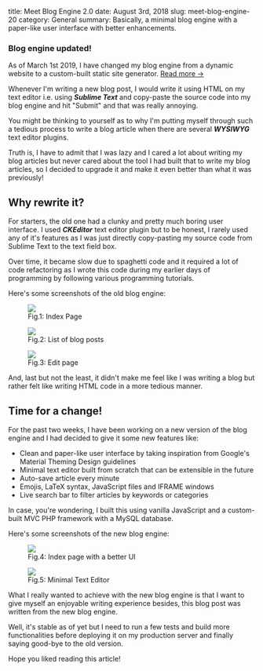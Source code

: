 title: Meet Blog Engine 2.0
date: August 3rd, 2018
slug: meet-blog-engine-20
category: General
summary: Basically, a minimal blog engine with a paper-like user interface with better enhancements.

<div class="post-notification">
    <h3>Blog engine updated!</h3>
    <p>As of March 1st 2019, I have changed my blog engine from a dynamic website to a custom-built static site generator. <a href="../writings/posts/say-hello-new-blog/">Read more &rarr;</a></p>
</div>

Whenever I'm writing a new blog post, I would write it using HTML on my
text editor i.e. using ***Sublime Text*** and copy-paste the source code
into my blog engine and hit "Submit" and that was really annoying.

You might be thinking to yourself as to why I'm putting myself through
such a tedious process to write a blog article when there are several
***WYSIWYG*** text editor plugins.

Truth is, I have to admit that I was lazy and I cared a lot about
writing my blog articles but never cared about the tool I had built that
to write my blog articles, so I decided to upgrade it and make it even
better than what it was previously!

## Why rewrite it?

For starters, the old one had a clunky and pretty much boring user
interface. I used ***CKEditor*** text editor plugin but to be honest, I
rarely used any of it's features as I was just directly copy-pasting my
source code from Sublime Text to the text field box.

Over time, it became slow due to spaghetti code and it required a lot of
code refactoring as I wrote this code during my earlier days of
programming by following various programming tutorials.

Here's some screenshots of the old blog engine:

<figure>
    <img src="/static/images/be-v1-1.png" />
    <figcaption>
        Fig.1: Index Page
    </figcaption>
</figure>

<figure>
    <img src="/static/images/be-v1-2.png" />
    <figcaption>
        Fig.2: List of blog posts
    </figcaption>
</figure>

<figure>
    <img src="/static/images/be-v1-3.png" />
    <figcaption>
    Fig.3: Edit page
    </figcaption>
</figure>

And, last but not the least, it didn't make me feel like I was writing a
blog but rather felt like writing HTML code in a more tedious manner.

## Time for a change!

For the past two weeks, I have been working on a new version of the blog
engine and I had decided to give it some new features like:

+ Clean and paper-like user interface by taking inspiration from Google's Material Theming Design guidelines
+ Minimal text editor built from scratch that can be extensible in the future
+ Auto-save article every minute
+ Emojis, LaTeX syntax, JavaScript files and IFRAME windows
+ Live search bar to filter articles by keywords or categories

In case, you're wondering, I built this using vanilla JavaScript and a
custom-built MVC PHP framework with a MySQL database.

Here's some screenshots of the new blog engine:

<figure>
    <img src="/static/images/be-v2-1.png" />
    <figcaption>
        Fig.4: Index page with a better UI
    </figcaption>
</figure>

<figure>
    <img src="/static/images/be-v2-2.png" />
    <figcaption>
        Fig.5: Minimal Text Editor
    </figcaption>
</figure>

What I really wanted to achieve with the new blog engine is that I want
to give myself an enjoyable writing experience besides, this blog post
was written from the new blog engine.

Well, it's stable as of yet but I need to run a few tests and build more
functionalities before deploying it on my production server and finally
saying good-bye to the old version.

Hope you liked reading this article!